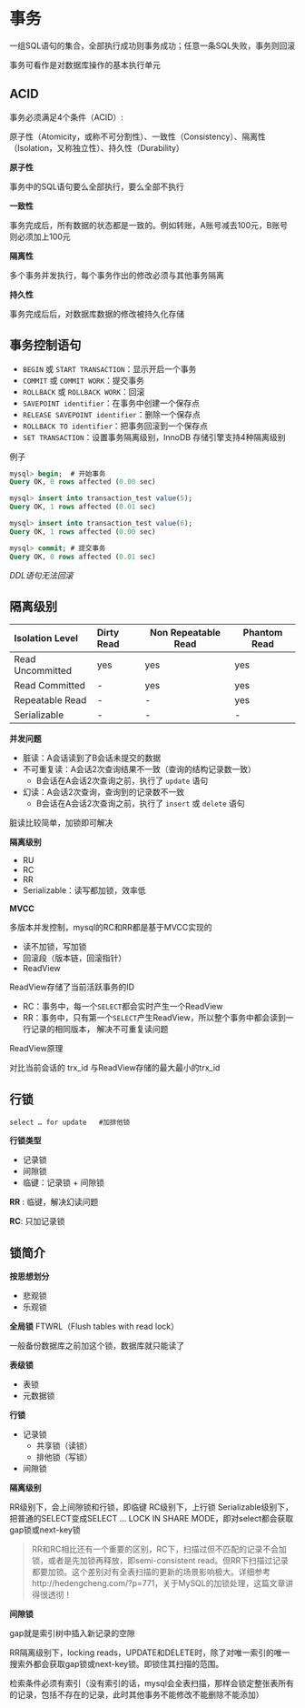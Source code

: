 # 事务

一组SQL语句的集合，全部执行成功则事务成功；任意一条SQL失败，事务则回滚

事务可看作是对数据库操作的基本执行单元

## ACID

事务必须满足4个条件（ACID）:

原子性（Atomicity，或称不可分割性）、一致性（Consistency）、隔离性（Isolation，又称独立性）、持久性（Durability）


**原子性**

事务中的SQL语句要么全部执行，要么全部不执行

**一致性**

事务完成后，所有数据的状态都是一致的。例如转账，A账号减去100元，B账号则必须加上100元

**隔离性**

多个事务并发执行，每个事务作出的修改必须与其他事务隔离

**持久性**

事务完成后后，对数据库数据的修改被持久化存储


## 事务控制语句

- `BEGIN` 或 `START TRANSACTION`：显示开启一个事务
- `COMMIT` 或 `COMMIT WORK`：提交事务
- `ROLLBACK` 或 `ROLLBACK WORK`：回滚
- `SAVEPOINT identifier`：在事务中创建一个保存点
- `RELEASE SAVEPOINT identifier`：删除一个保存点
- `ROLLBACK TO identifier`：把事务回滚到一个保存点
- `SET TRANSACTION`：设置事务隔离级别，InnoDB 存储引擎支持4种隔离级别

例子

```sql
mysql> begin;  # 开始事务
Query OK, 0 rows affected (0.00 sec)

mysql> insert into transaction_test value(5);
Query OK, 1 rows affected (0.01 sec)

mysql> insert into transaction_test value(6);
Query OK, 1 rows affected (0.00 sec)

mysql> commit; # 提交事务
Query OK, 0 rows affected (0.01 sec)
```

*DDL语句无法回滚*


## 隔离级别

| Isolation Level  | Dirty Read | Non Repeatable Read | Phantom Read |
|:---------------- |:---------- | ------------------- | ------------ |
| Read Uncommitted | yes        | yes                 | yes          |
| Read Committed   | -          | yes                 | yes          |
| Repeatable Read  | -          | -                   | yes          |
| Serializable     | -          | -                   | -            |


**并发问题**

- 脏读：A会话读到了B会话未提交的数据
- 不可重复读：A会话2次查询结果不一致（查询的结构记录数一致）
  - B会话在A会话2次查询之前，执行了 `update` 语句
- 幻读：A会话2次查询，查询到的记录数不一致
  - B会话在A会话2次查询之前，执行了 `insert` 或 `delete` 语句


脏读比较简单，加锁即可解决


**隔离级别**

- RU
- RC
- RR
- Serializable：读写都加锁，效率低


**MVCC**

多版本并发控制，mysql的RC和RR都是基于MVCC实现的

- 读不加锁，写加锁
- 回滚段（版本链，回滚指针）
- ReadView

ReadView存储了当前活跃事务的ID
- RC：事务中，每一个`SELECT`都会实时产生一个ReadView
- RR：事务中，只有第一个`SELECT`产生ReadView，所以整个事务中都会读到一行记录的相同版本，
解决不可重复读问题


ReadView原理

对比当前会话的 trx_id 与ReadView存储的最大最小的trx_id


## 行锁

```
select … for update   #加排他锁
```

**行锁类型**

- 记录锁
- 间隙锁
- 临键：记录锁 + 间隙锁


**RR** : 临键，解决幻读问题

**RC**: 只加记录锁


## 锁简介

**按思想划分**

- 悲观锁
- 乐观锁


**全局锁**
FTWRL（Flush tables with read lock）

一般备份数据库之前加这个锁，数据库就只能读了


**表级锁**
- 表锁
- 元数据锁


**行锁**
- 记录锁
  - 共享锁（读锁）
  - 排他锁（写锁）
- 间隙锁



**隔离级别**

RR级别下，会上间隙锁和行锁，即临键
RC级别下，上行锁
Serializable级别下，把普通的SELECT变成SELECT ... LOCK IN SHARE MODE，即对select都会获取gap锁或next-key锁


>RR和RC相比还有一个重要的区别，RC下，扫描过但不匹配的记录不会加锁，或者是先加锁再释放，即semi-consistent read。但RR下扫描过记录都要加锁。这个差别对有全表扫描的更新的场景影响极大。详细参考http://hedengcheng.com/?p=771，关于MySQL的加锁处理，这篇文章讲得很透彻！



**间隙锁**

gap就是索引树中插入新记录的空隙

RR隔离级别下，locking reads，UPDATE和DELETE时，除了对唯一索引的唯一搜索外都会获取gap锁或next-key锁。即锁住其扫描的范围。

检索条件必须有索引（没有索引的话，mysql会全表扫描，那样会锁定整张表所有的记录，包括不存在的记录，此时其他事务不能修改不能删除不能添加）
